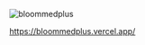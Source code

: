 ![bloommedplus](https://user-images.githubusercontent.com/112859151/214072007-1f3bd710-97ef-4b08-8f57-45187a05ed11.png)

https://bloommedplus.vercel.app/
